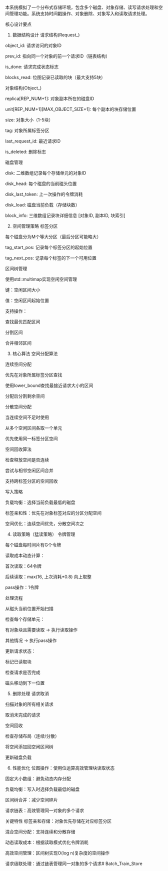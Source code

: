 本系统模拟了一个分布式存储环境，包含多个磁盘、对象存储、读写请求处理和空间管理功能。系统支持时间戳操作、对象删除、对象写入和读取请求处理。

核心设计要点
1. 数据结构设计
请求结构(Request_)

object_id: 请求访问的对象ID

prev_id: 指向同一个对象的前一个请求ID（链表结构）

is_done: 请求完成状态标志

blocks_read: 位图记录已读取的块（最大支持5块）

对象结构(Object_)

replica[REP_NUM+1]: 对象副本所在的磁盘ID

unit[REP_NUM+1][MAX_OBJECT_SIZE+1]: 每个副本的块存储位置

size: 对象大小（1-5块）

tag: 对象所属标签分区

last_request_id: 最近请求ID

is_deleted: 删除标志

磁盘管理

disk: 二维数组记录每个存储单元的对象ID

disk_head: 每个磁盘的当前磁头位置

disk_last_token: 上一次操作的令牌消耗

disk_load: 磁盘当前负载（存储块数）

block_info: 三维数组记录块详细信息 [对象ID, 副本ID, 块索引]

2. 空间管理策略
标签分区

每个磁盘分为M个等大分区（最后分区可能略大）

tag_start_pos: 记录每个标签分区的起始位置

tag_next_pos: 记录每个标签的下一个可用位置

区间树管理

使用std::multimap实现空闲空间管理

键：空闲区间大小

值：空闲区间起始位置

支持操作：

查找最优匹配区间

分割区间

合并相邻区间

3. 核心算法
空间分配算法

连续空间分配

优先在对象所属标签分区查找

使用lower_bound查找最接近请求大小的区间

分配后分割剩余空间

分散空间分配

当连续空间不足时使用

从多个空闲区间各取一个单元

优先使用同一标签分区空间

空间回收算法

检查释放空间是否连续

尝试与相邻空闲区间合并

支持跨标签分区的空间回收

写入策略

负载均衡：选择当前负载最低的磁盘

标签亲和性：优先在对象标签对应的分区分配空间

空间优化：连续空间优先，分散空间次之

4. 读取策略（猛读策略）
令牌管理

每个磁盘每时间片有G个令牌

读取成本动态计算：

首次读取：64令牌

后续读取：max(16, 上次消耗*0.8) 向上取整

pass操作：1令牌

处理流程

从磁头当前位置开始扫描

检查每个存储单元：

有对象块且需要读取 → 执行读取操作

其他情况 → 执行pass操作

更新请求状态：

标记已读取块

检查请求是否完成

磁头移动到下一位置

5. 删除处理
请求取消

扫描对象的所有相关请求

取消未完成的请求

空间回收

检查存储布局（连续/分散）

将空间添加回空闲区间树

更新磁盘负载

6. 性能优化
位图操作：使用位运算高效管理块读取状态

固定大小数组：避免动态内存分配

负载均衡：写入时选择负载最低的磁盘

区间树合并：减少空间碎片

请求链表：高效管理同一对象的多个请求

关键特性
标签亲和存储：对象优先存储在对应标签分区

混合空间分配：支持连续和分散存储

动态读取成本：根据读取模式优化令牌消耗

高效空间管理：区间树实现O(log n)复杂度的空间操作

请求级联处理：通过链表管理同一对象的多个请求# Batch_Train_Store
